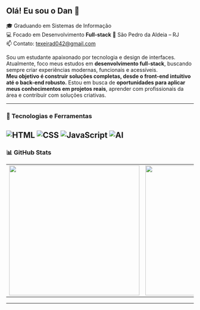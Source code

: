 ## Olá! Eu sou o Dan 👋

🎓 Graduando em Sistemas de Informação  
💻 Focado em Desenvolvimento **Full-stack** 📍 São Pedro da Aldeia – RJ  
📫 Contato: texeirad042@gmail.com  

Sou um estudante apaixonado por tecnologia e design de interfaces.  
Atualmente, foco meus estudos em **desenvolvimento full-stack**, buscando sempre criar experiências modernas, funcionais e acessíveis.  
**Meu objetivo é construir soluções completas, desde o front-end intuitivo até o back-end robusto.** Estou em busca de **oportunidades para aplicar meus conhecimentos em projetos reais**, aprender com profissionais da área e contribuir com soluções criativas.

---

### 🚀 Tecnologias e Ferramentas  
![HTML](https://img.shields.io/badge/HTML5-E34F26?style=for-the-badge&logo=html5&logoColor=white) ![CSS](https://img.shields.io/badge/CSS3-1572B6?style=for-the-badge&logo=css3&logoColor=white) ![JavaScript](https://img.shields.io/badge/JavaScript-F7DF1E?style=for-the-badge&logo=javascript&logoColor=black) ![AI](https://img.shields.io/badge/AI-282C34?style=for-the-badge&logoColor=white)
---  

### 📊 GitHub Stats  
<table>
  <tr>
    <td><img src="https://github-readme-stats.vercel.app/api?username=DescomplicaDevDan&show_icons=true&theme=dark&hide_border=true" width="350"/></td>
    <td><img src="https://github-readme-stats.vercel.app/api/top-langs/?username=DescomplicaDevDan&layout=compact&theme=dark&hide_border=true" width="350"/></td>
  </tr>
</table>

---

